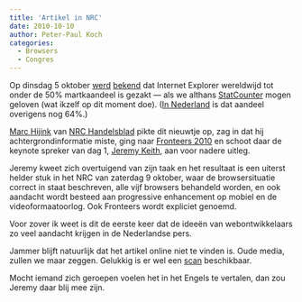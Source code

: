 ```yaml
---
title: 'Artikel in NRC'
date: 2010-10-10
author: Peter-Paul Koch
categories:
  - Browsers
  - Congres
---
```


Op dinsdag 5 oktober [werd](http://www.readwriteweb.com/archives/internet_explorer_drops_below_50_market_share_worl.php) [bekend](http://www.zeldman.com/2010/10/07/no-comment/) dat Internet Explorer wereldwijd tot onder de 50% martkaandeel is gezakt — als we althans [StatCounter](http://gs.statcounter.com) mogen geloven (wat ikzelf op dit moment doe). ([In Nederland](http://gs.statcounter.com/#browser-NL-monthly-200809-201010) is dat aandeel overigens nog 64%.)

[Marc Hijink](http://nl.linkedin.com/in/march) van [NRC Handelsblad](http://nrc.nl) pikte dit nieuwtje op, zag in dat hij achtergrondinformatie miste, ging naar [Fronteers 2010](/congres/2010) en schoot daar de keynote spreker van dag 1, [Jeremy Keith](http://adactio.com), aan voor nadere uitleg.

Jeremy kweet zich overtuigend van zijn taak en het resultaat is een uiterst helder stuk in het NRC van zaterdag 9 oktober, waar de browsersituatie correct in staat beschreven, alle vijf browsers behandeld worden, en ook aandacht wordt besteed aan progressive enhancement op mobiel en de videoformaatoorlog. Ook Fronteers wordt expliciet genoemd.

Voor zover ik weet is dit de eerste keer dat de ideeën van webontwikkelaars zo veel aandacht krijgen in de Nederlandse pers.

Jammer blijft natuurlijk dat het artikel online niet te vinden is. Oude media, zullen we maar zeggen. Gelukkig is er wel een [scan](http://cl.ly/1d8f6b531a10e8b7e665) beschikbaar.

Mocht iemand zich geroepen voelen het in het Engels te vertalen, dan zou Jeremy daar blij mee zijn.
